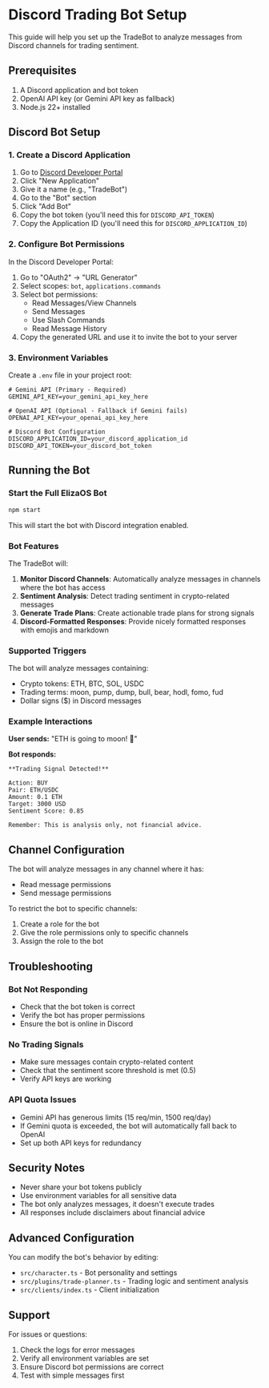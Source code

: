 # Discord Trading Bot Setup

This guide will help you set up the TradeBot to analyze messages from Discord channels for trading sentiment.

## Prerequisites

1. A Discord application and bot token
2. OpenAI API key (or Gemini API key as fallback)
3. Node.js 22+ installed

## Discord Bot Setup

### 1. Create a Discord Application

1. Go to [Discord Developer Portal](https://discord.com/developers/applications)
2. Click "New Application"
3. Give it a name (e.g., "TradeBot")
4. Go to the "Bot" section
5. Click "Add Bot"
6. Copy the bot token (you'll need this for `DISCORD_API_TOKEN`)
7. Copy the Application ID (you'll need this for `DISCORD_APPLICATION_ID`)

### 2. Configure Bot Permissions

In the Discord Developer Portal:

1. Go to "OAuth2" → "URL Generator"
2. Select scopes: `bot`, `applications.commands`
3. Select bot permissions:
   - Read Messages/View Channels
   - Send Messages
   - Use Slash Commands
   - Read Message History
4. Copy the generated URL and use it to invite the bot to your server

### 3. Environment Variables

Create a `.env` file in your project root:

```env
# Gemini API (Primary - Required)
GEMINI_API_KEY=your_gemini_api_key_here

# OpenAI API (Optional - Fallback if Gemini fails)
OPENAI_API_KEY=your_openai_api_key_here

# Discord Bot Configuration
DISCORD_APPLICATION_ID=your_discord_application_id
DISCORD_API_TOKEN=your_discord_bot_token
```

## Running the Bot

### Start the Full ElizaOS Bot

```bash
npm start
```

This will start the bot with Discord integration enabled.

### Bot Features

The TradeBot will:

1. **Monitor Discord Channels**: Automatically analyze messages in channels where the bot has access
2. **Sentiment Analysis**: Detect trading sentiment in crypto-related messages
3. **Generate Trade Plans**: Create actionable trade plans for strong signals
4. **Discord-Formatted Responses**: Provide nicely formatted responses with emojis and markdown

### Supported Triggers

The bot will analyze messages containing:
- Crypto tokens: ETH, BTC, SOL, USDC
- Trading terms: moon, pump, dump, bull, bear, hodl, fomo, fud
- Dollar signs ($) in Discord messages

### Example Interactions

**User sends:** "ETH is going to moon! 🚀"

**Bot responds:**
```
**Trading Signal Detected!**

Action: BUY
Pair: ETH/USDC
Amount: 0.1 ETH
Target: 3000 USD
Sentiment Score: 0.85

Remember: This is analysis only, not financial advice.
```

## Channel Configuration

The bot will analyze messages in any channel where it has:
- Read message permissions
- Send message permissions

To restrict the bot to specific channels:
1. Create a role for the bot
2. Give the role permissions only to specific channels
3. Assign the role to the bot

## Troubleshooting

### Bot Not Responding
- Check that the bot token is correct
- Verify the bot has proper permissions
- Ensure the bot is online in Discord

### No Trading Signals
- Make sure messages contain crypto-related content
- Check that the sentiment score threshold is met (0.5)
- Verify API keys are working

### API Quota Issues
- Gemini API has generous limits (15 req/min, 1500 req/day)
- If Gemini quota is exceeded, the bot will automatically fall back to OpenAI
- Set up both API keys for redundancy

## Security Notes

- Never share your bot tokens publicly
- Use environment variables for all sensitive data
- The bot only analyzes messages, it doesn't execute trades
- All responses include disclaimers about financial advice

## Advanced Configuration

You can modify the bot's behavior by editing:
- `src/character.ts` - Bot personality and settings
- `src/plugins/trade-planner.ts` - Trading logic and sentiment analysis
- `src/clients/index.ts` - Client initialization

## Support

For issues or questions:
1. Check the logs for error messages
2. Verify all environment variables are set
3. Ensure Discord bot permissions are correct
4. Test with simple messages first 